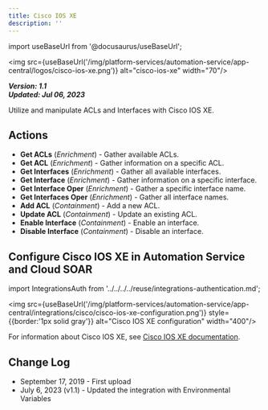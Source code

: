 ```yaml
---
title: Cisco IOS XE
description: ''
---
```

import useBaseUrl from '@docusaurus/useBaseUrl';

<img src={useBaseUrl('/img/platform-services/automation-service/app-central/logos/cisco-ios-xe.png')} alt="cisco-ios-xe" width="70"/>

***Version: 1.1  
Updated: Jul 06, 2023***

Utilize and manipulate ACLs and Interfaces with Cisco IOS XE.

## Actions

* **Get ACLs** (*Enrichment*) - Gather available ACLs.
* **Get ACL** (*Enrichment*) - Gather information on a specific ACL.
* **Get Interfaces** (*Enrichment*) - Gather all available interfaces.
* **Get Interface** (*Enrichment*) - Gather information on a specific interface.
* **Get Interface Oper** (*Enrichment*) - Gather a specific interface name.
* **Get Interfaces Oper** (*Enrichment*) - Gather all interface names.
* **Add ACL** (*Containment*) - Add a new ACL.
* **Update ACL** (*Containment*) - Update an existing ACL.
* **Enable Interface** (*Containment*) - Enable an interface.
* **Disable Interface** (*Containment*) - Disable an interface.

## Configure Cisco IOS XE in Automation Service and Cloud SOAR

import IntegrationsAuth from '../../../../reuse/integrations-authentication.md';

<IntegrationsAuth/>

<img src={useBaseUrl('/img/platform-services/automation-service/app-central/integrations/cisco/cisco-ios-xe-configuration.png')} style={{border:'1px solid gray'}} alt="Cisco IOS XE configuration" width="400"/>

For information about Cisco IOS XE, see [Cisco IOS XE documentation](https://www.cisco.com/c/en/us/td/docs/ios/ios_xe/preface/aboutios_xe.html).

## Change Log

* September 17, 2019 - First upload
* July 6, 2023 (v1.1) - Updated the integration with Environmental Variables
